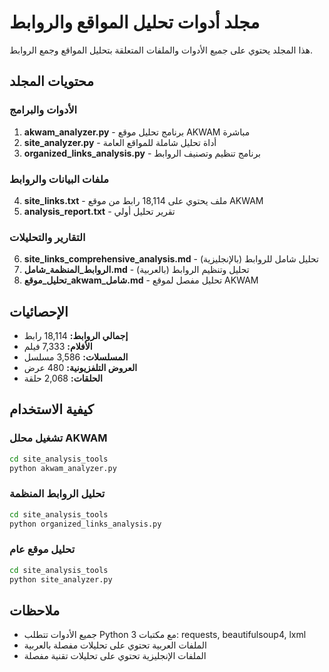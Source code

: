 # مجلد أدوات تحليل المواقع والروابط

هذا المجلد يحتوي على جميع الأدوات والملفات المتعلقة بتحليل المواقع وجمع الروابط.

## محتويات المجلد

### الأدوات والبرامج
1. **akwam_analyzer.py** - برنامج تحليل موقع AKWAM مباشرة
2. **site_analyzer.py** - أداة تحليل شاملة للمواقع العامة
3. **organized_links_analysis.py** - برنامج تنظيم وتصنيف الروابط

### ملفات البيانات والروابط
4. **site_links.txt** - ملف يحتوي على 18,114 رابط من موقع AKWAM
5. **analysis_report.txt** - تقرير تحليل أولي

### التقارير والتحليلات
6. **site_links_comprehensive_analysis.md** - تحليل شامل للروابط (بالإنجليزية)
7. **الروابط_المنظمة_شامل.md** - تحليل وتنظيم الروابط (بالعربية)
8. **تحليل_موقع_akwam_شامل.md** - تحليل مفصل لموقع AKWAM

## الإحصائيات
- **إجمالي الروابط:** 18,114 رابط
- **الأفلام:** 7,333 فيلم
- **المسلسلات:** 3,586 مسلسل
- **العروض التلفزيونية:** 480 عرض
- **الحلقات:** 2,068 حلقة

## كيفية الاستخدام

### تشغيل محلل AKWAM
```bash
cd site_analysis_tools
python akwam_analyzer.py
```

### تحليل الروابط المنظمة
```bash
cd site_analysis_tools
python organized_links_analysis.py
```

### تحليل موقع عام
```bash
cd site_analysis_tools
python site_analyzer.py
```

## ملاحظات
- جميع الأدوات تتطلب Python 3 مع مكتبات: requests, beautifulsoup4, lxml
- الملفات العربية تحتوي على تحليلات مفصلة بالعربية
- الملفات الإنجليزية تحتوي على تحليلات تقنية مفصلة